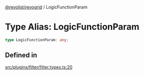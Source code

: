[@revolist/revogrid](README.md) / LogicFunctionParam

# Type Alias: LogicFunctionParam

```ts
type LogicFunctionParam: any;
```

## Defined in

[src/plugins/filter/filter.types.ts:20](https://github.com/revolist/revogrid/blob/2ea7abe619348281bd56e0a8ea657ffef9c19154/src/plugins/filter/filter.types.ts#L20)
